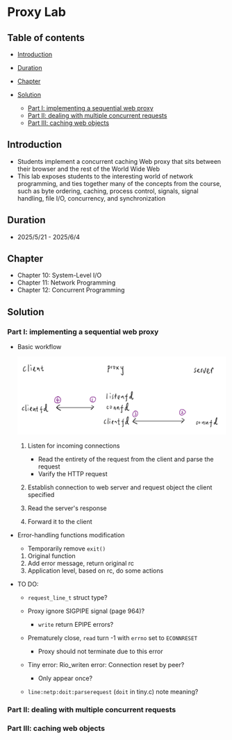 # Proxy Lab

## Table of contents
- [Introduction](#introduction)

- [Duration](#duration)

- [Chapter](#chapter)

- [Solution](#solution)
    - [Part I: implementing a sequential web proxy](#part-i-implementing-a-sequential-web-proxy)
    - [Part II: dealing with multiple concurrent requests](#part-ii-dealing-with-multiple-concurrent-requests)
    - [Part III: caching web objects](#part-iii-caching-web-objects)

## Introduction
- Students implement a concurrent caching Web proxy that sits between their browser and the rest of the World Wide Web
- This lab exposes students to the interesting world of network programming, and ties together many of the concepts from the course, such as byte ordering, caching, process control, signals, signal handling, file I/O, concurrency, and synchronization

## Duration
- 2025/5/21 - 2025/6/4

## Chapter
- Chapter 10: System-Level I/O
- Chapter 11: Network Programming
- Chapter 12: Concurrent Programming

## Solution
### Part I: implementing a sequential web proxy
- Basic workflow

    ![](./images/basic_workflow.png)
    1. Listen for incoming connections
        - Read the entirety of the request from the client and parse the request
        - Varify the HTTP request

    2. Establish connection to web server and request object the client specified
    3. Read the server's response
    4. Forward it to the client

- Error-handling functions modification
    - Temporarily remove `exit()`
    1. Original function
    1. Add error message, return original rc
    1. Application level, based on rc, do some actions

- TO DO:
    - `request_line_t` struct type?

    - Proxy ignore SIGPIPE signal (page 964)?
        - `write` return EPIPE errors?
    
    - Prematurely close, `read` turn -1 with `errno` set to `ECONNRESET`
        - Proxy should not terminate due to this error

    - Tiny error: Rio_writen error: Connection reset by peer?
        - Only appear once?

    - `line:netp:doit:parserequest` (`doit` in tiny.c) note meaning?

### Part II: dealing with multiple concurrent requests

### Part III: caching web objects